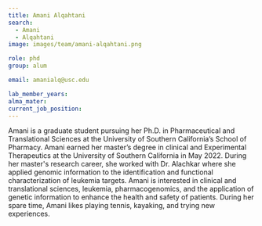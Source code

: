 ```yaml
---
title: Amani Alqahtani
search:
  - Amani 
  - Alqahtani
image: images/team/amani-alqahtani.png

role: phd
group: alum

email: amanialq@usc.edu

lab_member_years: 
alma_mater: 
current_job_position: 
---
```


Amani is a graduate student pursuing her Ph.D. in Pharmaceutical and Translational Sciences at the University of Southern California’s School of Pharmacy. Amani earned her master’s degree in clinical and Experimental Therapeutics at the University of Southern California in May 2022. During her master's research career, she worked with Dr. Alachkar where she applied genomic information to the identification and functional characterization of leukemia targets. Amani is interested in clinical and translational sciences, leukemia, pharmacogenomics, and the application of genetic information to enhance the health and safety of patients. During her spare time, Amani likes playing tennis, kayaking, and trying new experiences.
